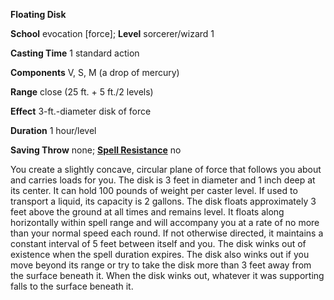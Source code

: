  **Floating Disk**

**School** evocation [force]; **Level** sorcerer/wizard 1

**Casting Time** 1 standard action

**Components** V, S, M (a drop of mercury)

**Range** close (25 ft. + 5 ft./2 levels)

**Effect** 3-ft.-diameter disk of force

**Duration** 1 hour/level

**Saving Throw** none; **[Spell Resistance](../glossary.html#_spell-resistance)** no

You create a slightly concave, circular plane of force that follows you about and carries loads for you. The disk is 3 feet in diameter and 1 inch deep at its center. It can hold 100 pounds of weight per caster level. If used to transport a liquid, its capacity is 2 gallons. The disk floats approximately 3 feet above the ground at all times and remains level. It floats along horizontally within spell range and will accompany you at a rate of no more than your normal speed each round. If not otherwise directed, it maintains a constant interval of 5 feet between itself and you. The disk winks out of existence when the spell duration expires. The disk also winks out if you move beyond its range or try to take the disk more than 3 feet away from the surface beneath it. When the disk winks out, whatever it was supporting falls to the surface beneath it.

